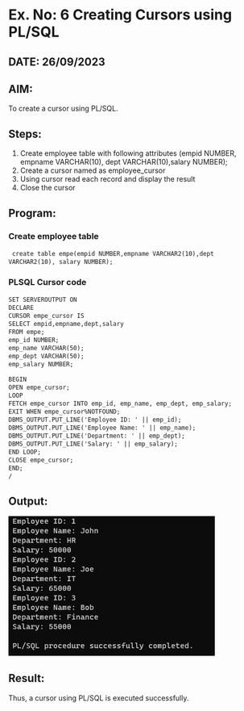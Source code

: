 # Ex. No: 6 Creating Cursors using PL/SQL
## DATE: 26/09/2023
## AIM: 
To create a cursor using PL/SQL.

## Steps:
1. Create employee table with following attributes (empid NUMBER, empname VARCHAR(10), dept VARCHAR(10),salary NUMBER);
2. Create a cursor named as employee_cursor
3. Using cursor read each record and display the result
4. Close the cursor

## Program:
### Create employee table
```
 create table empe(empid NUMBER,empname VARCHAR2(10),dept VARCHAR2(10), salary NUMBER);
```
### PLSQL Cursor code
```
SET SERVEROUTPUT ON
DECLARE
CURSOR empe_cursor IS
SELECT empid,empname,dept,salary
FROM empe;
emp_id NUMBER;
emp_name VARCHAR(50);
emp_dept VARCHAR(50);
emp_salary NUMBER;
```
```
BEGIN
OPEN empe_cursor;
LOOP
FETCH empe_cursor INTO emp_id, emp_name, emp_dept, emp_salary;
EXIT WHEN empe_cursor%NOTFOUND;
DBMS_OUTPUT.PUT_LINE('Employee ID: ' || emp_id);
DBMS_OUTPUT.PUT_LINE('Employee Name: ' || emp_name);
DBMS_OUTPUT.PUT_LINE('Department: ' || emp_dept);
DBMS_OUTPUT.PUT_LINE('Salary: ' || emp_salary);
END LOOP;
CLOSE empe_cursor;
END;
/
```
## Output:
![Alt text](image.png)
## Result:
Thus, a cursor using PL/SQL is executed successfully.
